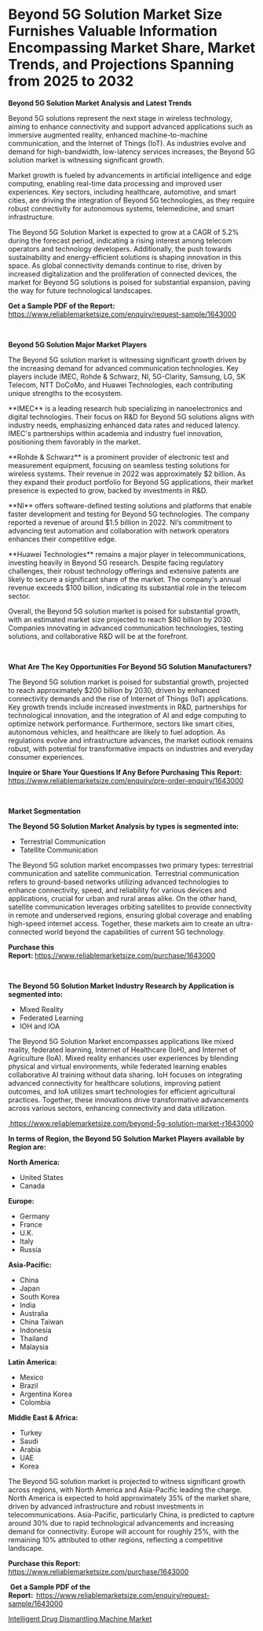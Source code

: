 <p><h1>Beyond 5G Solution Market Size Furnishes Valuable Information Encompassing Market Share, Market Trends, and Projections Spanning from 2025 to 2032</h1></p><p><strong>Beyond 5G Solution Market Analysis and Latest Trends</strong></p>
<p><p>Beyond 5G solutions represent the next stage in wireless technology, aiming to enhance connectivity and support advanced applications such as immersive augmented reality, enhanced machine-to-machine communication, and the Internet of Things (IoT). As industries evolve and demand for high-bandwidth, low-latency services increases, the Beyond 5G solution market is witnessing significant growth.</p><p>Market growth is fueled by advancements in artificial intelligence and edge computing, enabling real-time data processing and improved user experiences. Key sectors, including healthcare, automotive, and smart cities, are driving the integration of Beyond 5G technologies, as they require robust connectivity for autonomous systems, telemedicine, and smart infrastructure.</p><p>The Beyond 5G Solution Market is expected to grow at a CAGR of 5.2% during the forecast period, indicating a rising interest among telecom operators and technology developers. Additionally, the push towards sustainability and energy-efficient solutions is shaping innovation in this space. As global connectivity demands continue to rise, driven by increased digitalization and the proliferation of connected devices, the market for Beyond 5G solutions is poised for substantial expansion, paving the way for future technological landscapes.</p></p>
<p><strong>Get a Sample PDF of the Report:&nbsp;</strong> <a href="https://www.reliablemarketsize.com/enquiry/request-sample/1643000?utm_campaign=2744&utm_medium=2&utm_source=Github&utm_content=ia&utm_term=28032025&utm_id=beyond-5g-solution">https://www.reliablemarketsize.com/enquiry/request-sample/1643000</a></p>
<p>&nbsp;</p>
<p><strong>Beyond 5G Solution Major Market Players</strong></p>
<p><p>The Beyond 5G solution market is witnessing significant growth driven by the increasing demand for advanced communication technologies. Key players include IMEC, Rohde & Schwarz, NI, 5G-Clarity, Samsung, LG, SK Telecom, NTT DoCoMo, and Huawei Technologies, each contributing unique strengths to the ecosystem.</p><p>**IMEC** is a leading research hub specializing in nanoelectronics and digital technologies. Their focus on R&D for Beyond 5G solutions aligns with industry needs, emphasizing enhanced data rates and reduced latency. IMEC's partnerships within academia and industry fuel innovation, positioning them favorably in the market.</p><p>**Rohde & Schwarz** is a prominent provider of electronic test and measurement equipment, focusing on seamless testing solutions for wireless systems. Their revenue in 2022 was approximately $2 billion. As they expand their product portfolio for Beyond 5G applications, their market presence is expected to grow, backed by investments in R&D.</p><p>**NI** offers software-defined testing solutions and platforms that enable faster development and testing for Beyond 5G technologies. The company reported a revenue of around $1.5 billion in 2022. NI’s commitment to advancing test automation and collaboration with network operators enhances their competitive edge.</p><p>**Huawei Technologies** remains a major player in telecommunications, investing heavily in Beyond 5G research. Despite facing regulatory challenges, their robust technology offerings and extensive patents are likely to secure a significant share of the market. The company's annual revenue exceeds $100 billion, indicating its substantial role in the telecom sector.</p><p>Overall, the Beyond 5G solution market is poised for substantial growth, with an estimated market size projected to reach $80 billion by 2030. Companies innovating in advanced communication technologies, testing solutions, and collaborative R&D will be at the forefront.</p></p>
<p>&nbsp;</p>
<p><strong>What Are The Key Opportunities For Beyond 5G Solution Manufacturers?</strong></p>
<p><p>The Beyond 5G solution market is poised for substantial growth, projected to reach approximately $200 billion by 2030, driven by enhanced connectivity demands and the rise of Internet of Things (IoT) applications. Key growth trends include increased investments in R&D, partnerships for technological innovation, and the integration of AI and edge computing to optimize network performance. Furthermore, sectors like smart cities, autonomous vehicles, and healthcare are likely to fuel adoption. As regulations evolve and infrastructure advances, the market outlook remains robust, with potential for transformative impacts on industries and everyday consumer experiences.</p></p>
<p><strong>Inquire or Share Your Questions If Any Before Purchasing This Report:</strong> <a href="https://www.reliablemarketsize.com/enquiry/pre-order-enquiry/1643000?utm_campaign=2744&utm_medium=2&utm_source=Github&utm_content=ia&utm_term=28032025&utm_id=beyond-5g-solution">https://www.reliablemarketsize.com/enquiry/pre-order-enquiry/1643000</a></p>
<p>&nbsp;</p>
<p><strong>Market Segmentation</strong></p>
<p><strong>The Beyond 5G Solution Market Analysis by types is segmented into:</strong></p>
<p><ul><li>Terrestrial Communication</li><li>Tatellite Communication</li></ul></p>
<p><p>The Beyond 5G solution market encompasses two primary types: terrestrial communication and satellite communication. Terrestrial communication refers to ground-based networks utilizing advanced technologies to enhance connectivity, speed, and reliability for various devices and applications, crucial for urban and rural areas alike. On the other hand, satellite communication leverages orbiting satellites to provide connectivity in remote and underserved regions, ensuring global coverage and enabling high-speed internet access. Together, these markets aim to create an ultra-connected world beyond the capabilities of current 5G technology.</p></p>
<p><strong>Purchase this Report:&nbsp;</strong><a href="https://www.reliablemarketsize.com/purchase/1643000?utm_campaign=2744&utm_medium=2&utm_source=Github&utm_content=ia&utm_term=28032025&utm_id=beyond-5g-solution">https://www.reliablemarketsize.com/purchase/1643000</a></p>
<p>&nbsp;</p>
<p><strong>The Beyond 5G Solution Market Industry Research by Application is segmented into:</strong></p>
<p><ul><li>Mixed Reality</li><li>Federated Learning</li><li>IOH and IOA</li></ul></p>
<p><p>The Beyond 5G Solution Market encompasses applications like mixed reality, federated learning, Internet of Healthcare (IoH), and Internet of Agriculture (IoA). Mixed reality enhances user experiences by blending physical and virtual environments, while federated learning enables collaborative AI training without data sharing. IoH focuses on integrating advanced connectivity for healthcare solutions, improving patient outcomes, and IoA utilizes smart technologies for efficient agricultural practices. Together, these innovations drive transformative advancements across various sectors, enhancing connectivity and data utilization.</p></p>
<p><a href="https://www.reliablemarketsize.com/beyond-5g-solution-market-r1643000?utm_campaign=2744&utm_medium=2&utm_source=Github&utm_content=ia&utm_term=28032025&utm_id=beyond-5g-solution">&nbsp;https://www.reliablemarketsize.com/beyond-5g-solution-market-r1643000</a></p>
<p><strong>In terms of Region, the Beyond 5G Solution Market Players available by Region are:</strong></p>
<p>
    <p> <strong> North America: </strong>
        <ul>
            <li>United States</li>
            <li>Canada</li>
        </ul>
        </p> 
    <p> <strong> Europe: </strong>
        <ul>
            <li>Germany</li>
            <li>France</li>
            <li>U.K.</li>
            <li>Italy</li>
            <li>Russia</li>
        </ul>
        </p> 
    <p> <strong> Asia-Pacific: </strong>
        <ul>
            <li>China</li>
            <li>Japan</li>
            <li>South Korea</li>
            <li>India</li>
            <li>Australia</li>
            <li>China Taiwan</li>
            <li>Indonesia</li>
            <li>Thailand</li>
            <li>Malaysia</li>
        </ul>
        </p> 
    <p> <strong> Latin America: </strong>
        <ul>
            <li>Mexico</li>
            <li>Brazil</li>
            <li>Argentina Korea</li>
            <li>Colombia</li>
        </ul>
        </p> 
    <p> <strong> Middle East & Africa: </strong>
        <ul>
            <li>Turkey</li>
            <li>Saudi</li>
            <li>Arabia</li>
            <li>UAE</li>
            <li>Korea</li>
        </ul>
    </p>
    </p>
<p><p>The Beyond 5G solution market is projected to witness significant growth across regions, with North America and Asia-Pacific leading the charge. North America is expected to hold approximately 35% of the market share, driven by advanced infrastructure and robust investments in telecommunications. Asia-Pacific, particularly China, is predicted to capture around 30% due to rapid technological advancements and increasing demand for connectivity. Europe will account for roughly 25%, with the remaining 10% attributed to other regions, reflecting a competitive landscape.</p></p>
<p><strong>Purchase this Report: </strong><a href="https://www.reliablemarketsize.com/purchase/1643000?utm_campaign=2744&utm_medium=2&utm_source=Github&utm_content=ia&utm_term=28032025&utm_id=beyond-5g-solution">https://www.reliablemarketsize.com/purchase/1643000</a></p>
<p>&nbsp;<strong>Get a Sample PDF of the Report:&nbsp;&nbsp;</strong><a href="https://www.reliablemarketsize.com/enquiry/request-sample/1643000?utm_campaign=2744&utm_medium=2&utm_source=Github&utm_content=ia&utm_term=28032025&utm_id=beyond-5g-solution">https://www.reliablemarketsize.com/enquiry/request-sample/1643000</a></p>
<p><strong></strong></p>
<p><p><a href="https://github.com/chaturberville8181/Market-Research-Report-List-1/blob/main/intelligent-drug-dismantling-machine-market.md?utm_campaign=2744&utm_medium=2&utm_source=Github&utm_content=ia&utm_term=28032025&utm_id=beyond-5g-solution">Intelligent Drug Dismantling Machine Market</a></p></p>